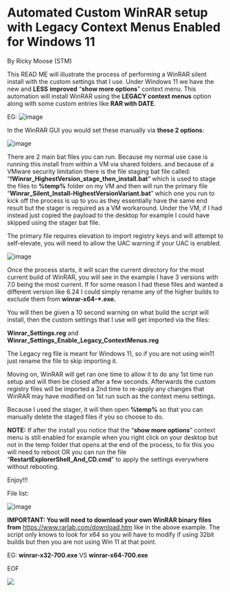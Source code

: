 # Automated Custom WinRAR setup with Legacy Context Menus Enabled for Windows 11

By Ricky Moose (STM)

This READ ME will illustrate the process of performing a WinRAR silent install with the custom settings that I use. Under Windows 11 we have the new and **LESS** **improved** “**show more options**” context menu. This automation will install WinRAR using the **LEGACY context menus** option along with some custom entries like **RAR with DATE**.


EG:
![image](https://github.com/RickeyMoose/CustomWinRarSetup-01/assets/167007057/cda4134b-fb4e-4990-a51b-c105d20c821b)


In the WinRAR GUI you would set these manually via **these 2 options**:

![image](https://github.com/RickeyMoose/CustomWinRarSetup-01/assets/167007057/72492283-f2cb-40cb-912c-b5e662a87b38)


There are 2 main bat files you can run. Because my normal use case is running this install from within a VM via shared folders. and because of a VMware security limitation there is the file staging bat file called: “**!Winrar_HighestVersion_stage_then_install.bat**” which is used to stage the files to **%temp%** folder on my VM and then will run the primary file “**Winrar_Silent_Install-HighestVersionVariant.bat**” which one you run to kick off the process is up to you as they essentially have the same end result but the stager is required as a VM workaround. Under the VM, if I had instead just copied the payload to the desktop for example I could have skipped using the stager bat file.

The primary file requires elevation to import registry keys and will attempt to self-elevate, you will need to allow the UAC warning if your UAC is enabled.

![image](https://github.com/RickeyMoose/CustomWinRarSetup-01/assets/167007057/c71e13a0-699d-4e70-9363-da62216e2826)



Once the process starts, it will scan the current directory for the most current build of WinRAR, you will see in the example I have 3 versions with 7.0 being the most current. If for some reason I had these files and wanted a different version like 6.24 I could simply rename any of the higher builds to exclude them from **winrar-x64-\*.exe.**

You will then be given a 10 second warning on what build the script will install, then the custom settings that I use will get imported via the files:

**Winrar_Settings.reg** and **Winrar_Settings_Enable_Legacy_ContextMenus.reg**

The Legacy reg file is meant for Windows 11, so if you are not using win11 just rename the file to skip importing it.

Moving on, WinRAR will get ran one time to allow it to do any 1st time run setup and will then be closed after a few seconds. Afterwards the custom registry files will be imported a 2nd time to re-apply any changes that WinRAR may have modified on 1st run such as the context menu settings.

Because I used the stager, it will then open **%temp%** so that you can manually delete the staged files if you so choose to do.

**NOTE:** If after the install you notice that the “**show more options**” context menu is still enabled for example when you right click on your desktop but not in the temp folder that opens at the end of the process, to fix this you will need to reboot OR you can run the file “**RestartExplorerShell_And_CD.cmd**” to apply the settings everywhere without rebooting.

Enjoy!!!



File list:

![image](https://github.com/RickeyMoose/CustomWinRarSetup-01/assets/167007057/eb177fe2-2caa-484d-84f4-0dc24bb6d5fc)


**IMPORTANT: You will need to download your own WinRAR binary files from** <https://www.rarlab.com/download.htm> like in the above example. The script only knows to look for x64 so you will have to modify if using 32bit builds but then you are not using Win 11 at that point.

EG: **winrar-x32-700.exe** VS **winrar-x64-700.exe**

EOF


![](https://github.com/RickeyMoose/CustomWinRarSetup-01/blob/main/Usage_Animation.gif)
